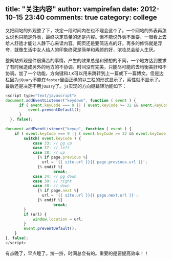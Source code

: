 title: "关注内容"
author: vampirefan
date: 2012-10-15 23:40
comments: true
category: college
--------------------

又把网站的外观整了下，决定一段时间内在也不理会这个了。一个网站的外表再怎么说也只能是外表，最终决定质量的还是内容。但不能说外表不重要，一眼看上去给人舒适才能让人静下心来读内容。网页还是要简洁点的好。再多的修饰就是浮夸，就像生活中女人给人的印象终究是简单和素颜的好，浓妆总会给人生厌。

<!-- more -->

整网站外观是件很痛苦的事情，产生的效果总是和预想的不同，一个地方达到要求了有时候造成另外的地方的不协调。时间没有完美，只能尽可能的去均衡美好和不协调。加了一个功能，方向键和`J`,`K`可以用来跳转到上一篇或下一篇博文。但是边栏因为`jQuary`不能在`footer`里面正确的以三栏的形式显示了，索性就不显示了。最后还是决定不用`jQuary`了。`js`实现的方向键跳转功能如下：

```js
<script type="text/javascript">
document.addEventListener("keydown", function ( event ) {
      if ( event.keyCode === 9 || ( event.keyCode >= 32 && event.keyCode <= 34 ) || (event.keyCode >= 37 && event.keyCode <= 40) ) {
          event.preventDefault();
      }
  }, false);
  
document.addEventListener("keyup", function ( event ) {
    if ( event.keyCode === 9 || ( event.keyCode >= 32 && event.keyCode <= 34 ) || (event.keyCode >= 37 && event.keyCode <= 40) ) {
        switch( event.keyCode ) {
            case 33: // pg up
            case 37: // left
            case 38: // up
              {% if page.previous %}
                url = '{{ site.url }}{{ page.previous.url }}';
              {% endif %}
                     break;
            case 34: // pg down
            case 39: // right
            case 40: // down
              {% if page.next %}
                url = '{{ site.url }}{{ page.next.url }}';
              {% endif %}
                     break;
        }
        if (url) {
            window.location = url;
        }
        event.preventDefault();
    }
}, false);
</script>
```

有点晚了，早点睡了。挤一挤，时间总会有的。重要的是要提高效率！！

